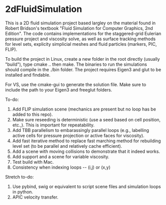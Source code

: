 # 2dFluidSimulation
This is a 2D fluid simulation project based largley on the material found in Robert Bridson's textbook "Fluid Simulation for Computer Graphics, 2nd Edition". The code contains implementations for the staggered-grid Eulerian pressure project and viscosity solve, as well as surface tracking methods for level sets, explicity simplicial meshes and fluid particles (markers, PIC, FLIP).

To build the project in Linux, create a new folder in the root directly (usually "build"), type cmake .. then make. The binaries to run the simulations should compile in the ./bin folder. The project requires Eigen3 and glut to be installed and findable.

For VS, use the cmake-gui to generate the solution file. Make sure to include the path to your Eigen3 and freeglut folders.

To-do:

1. Add FLIP simulation scene (mechanics are present but no loop has be added to this repo).
2. Make sure reseeding is deterministic (use a seed based on cell position, etc.,). This is important for repeatability.
3. Add TBB parallelism to embarassingly parallel loops (e.g., labelling active cells for pressure projection or active faces for viscosity).
4. Add fast iterative method to replace fast marching method for rebuilding level set (to be parallel and relatively cache efficient).
5. Add a scene with moving collisions to demonstrate that it indeed works.
6. Add support and a scene for variable viscosity.
7. Test build with Mac.
8. Consistency when indexing loops -- (i,j) or (x,y)

Stretch to-do:

1. Use pybind, swig or equivalent to script scene files and simulation loops in python.
2. APIC velocity transfer.
